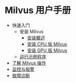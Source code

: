 # Milvus 用户手册

- 快速入门
  - 安装 Milvus
    - [安装概述](install_milvus.md)
    - [安装 CPU 版 Milvus](cpu_milvus_docker.md)
    - [安装 GPU 版 Milvus](gpu_milvus_docker.md)
  - [运行示例程序](example_code.md)
- [了解 Milvus 操作](milvus_operation.md)
- [监控与报警](monitor.md)
- [故障诊断](troubleshoot.md)


